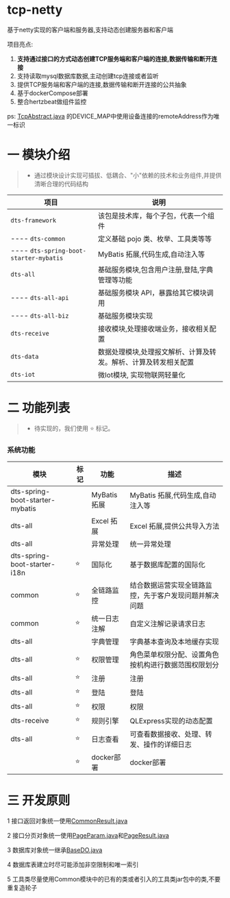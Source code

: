 # tcp-netty

基于netty实现的客户端和服务器,支持动态创建服务器和客户端

项目亮点:
1. **支持通过接口的方式动态创建TCP服务端和客户端的连接,数据传输和断开连接**
2. 支持读取mysql数据库数据,主动创建tcp连接或者监听
3. 提供TCP服务端和客户端的连接,数据传输和断开连接的公共抽象
4. 基于dockerCompose部署
5. 整合hertzbeat做组件监控

ps: [TcpAbstract.java](netty%2Fsrc%2Fmain%2Fjava%2Fcom%2Fcn%2Fnetty%2FTcpAbstract.java)
的DEVICE_MAP中使用设备连接的remoteAddress作为唯一标识

# 一 模块介绍

> * 通过模块设计实现可插拔、低耦合、"小"依赖的技术和业务组件,并提供清晰合理的代码结构

| 项目                                     | 说明                               |
|----------------------------------------|----------------------------------|
| `dts-framework`                        | 该包是技术库，每个子包，代表一个组件               |
| ---- `dts-common`                      | 定义基础 pojo 类、枚举、工具类等等             |
| ---- `dts-spring-boot-starter-mybatis` | MyBatis 拓展,代码生成,自动注入等            |
| `dts-all`                              | 基础服务模块,包含用户注册,登陆,字典管理等功能         |
| ---- `dts-all-api`                     | 基础服务模块 API，暴露给其它模块调用             |
| ---- `dts-all-biz`                     | 基础服务模块实现                         |
| `dts-receive`                          | 接收模块,处理接收端业务，接收相关配置              | |
| `dts-data`                             | 数据处理模块,处理报文解析、计算及转发。解析、计算及转发相关配置 |
| `dts-iot`                              | 微Iot模块,    实现物联网轻量化              |

# 二 功能列表
> * 待实现的，我们使用 ⭐️ 标记。

### 系统功能

| 模块                              | 标记 | 功能         | 描述                          |
|---------------------------------|----|------------|-----------------------------|
| dts-spring-boot-starter-mybatis |    | MyBatis 拓展 | MyBatis 拓展,代码生成,自动注入等       |
| dts-all                         |    | Excel 拓展   | Excel 拓展,提供公共导入方法           |
| dts-all                         |    | 异常处理       | 统一异常处理                      |
| dts-spring-boot-starter-i18n    | ⭐️ | 国际化        | 基于数据库配置的国际化                 |
| common                          | ⭐️ | 全链路监控      | 结合数据运营实现全链路监控，先于客户发现问题并解决问题 |
| common                          | ⭐️ | 统一日志注解     | 自定义注解记录请求日志                 |
| dts-all                         |    | 字典管理       | 字典基本查询及本地缓存实现               |
| dts-all                         | ⭐️ | 权限管理       | 角色菜单权限分配、设置角色按机构进行数据范围权限划分  |
| dts-all                         | ⭐️ | 注册         | 注册                          |
| dts-all                         | ⭐️ | 登陆         | 登陆                          |
| dts-all                         | ⭐️ | 权限         | 权限                          |
| dts-receive                     | ⭐️ | 规则引擎       | QLExpress实现的动态配置            |
| dts-all                         | ⭐️ | 日志查看       | 可查看数据接收、处理、转发、操作的详细日志       |
|                                 | ⭐️ | docker部署   | docker部署                    |

# 三 开发原则
1 接口返回对象统一使用[CommonResult.java](common%2Fsrc%2Fmain%2Fjava%2Fchc%2Fdts%2Fcommon%2Fpojo%2FCommonResult.java)

2 接口分页对象统一使用[PageParam.java](common%2Fsrc%2Fmain%2Fjava%2Fchc%2Fdts%2Fcommon%2Fpojo%2FPageParam.java)和[PageResult.java](common%2Fsrc%2Fmain%2Fjava%2Fchc%2Fdts%2Fcommon%2Fpojo%2FPageResult.java)

3 数据库对象统一继承[BaseDO.java](common%2Fsrc%2Fmain%2Fjava%2Fchc%2Fdts%2Fcommon%2Fpojo%2FBaseDO.java)

4 数据库表建立时尽可能添加非空限制和唯一索引

5 工具类尽量使用Common模块中的已有的类或者引入的工具类jar包中的类,不要重复造轮子